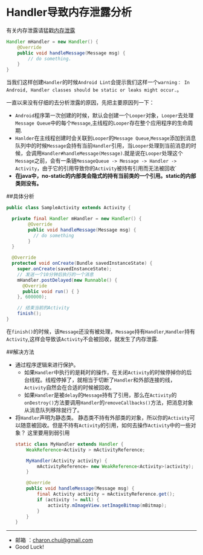 Handler导致内存泄露分析
===

有关内存泄露请猛戳[内存泄露](https://github.com/CharonChui/AndroidNote/blob/master/Android%E5%9F%BA%E7%A1%80%E7%9F%A5%E8%AF%86/%E5%86%85%E5%AD%98%E6%B3%84%E9%9C%B2.md)

```java
Handler mHandler = new Handler() {
    @Override
    public void handleMessage(Message msg) {
	    // do something.
    }
}
```
当我们这样创建`Handler`的时候`Android Lint`会提示我们这样一个`warning： In Android, Handler classes should be static or leaks might occur.`。       
     
一直以来没有仔细的去分析泄露的原因，先把主要原因列一下：    
- `Android`程序第一次创建的时候，默认会创建一个`Looper`对象，`Looper`去处理`Message Queue`中的每个`Message`,主线程的`Looper`存在整个应用程序的生命周期.
- `Hanlder`在主线程创建时会关联到`Looper`的`Message Queue`,`Message`添加到消息队列中的时候`Message`会持有当前`Handler`引用，当`Looper`处理到当前消息的时候，会调用`Handler#handleMessage(Message)`.就是说在`Looper`处理这个`Message`之前，会有一条链`MessageQueue -> Message -> Handler -> Activity`，由于它的引用导致你的`Activity`被持有引用而无法被回收`
- **在java中，no-static的内部类会隐式的持有当前类的一个引用。static的内部类则没有。**

##具体分析
```java
public class SampleActivity extends Activity {

  private final Handler mHandler = new Handler() {
		@Override
		public void handleMessage(Message msg) {
		  // do something
		}
  }

  @Override
  protected void onCreate(Bundle savedInstanceState) {
    super.onCreate(savedInstanceState);
	// 发送一个10分钟后执行的一个消息
	mHandler.postDelayed(new Runnable() {
	  @Override
	  public void run() { }
	}, 600000);

	// 结束当前的Activity
	finish();
}
```
在`finish()`的时候，该`Message`还没有被处理，`Message`持有`Handler`,`Handler`持有`Activity`,这样会导致该`Activity`不会被回收，就发生了内存泄露.

##解决方法 
- 通过程序逻辑来进行保护。
    - 如果`Handler`中执行的是耗时的操作，在关闭`Activity`的时候停掉你的后台线程。线程停掉了，就相当于切断了`Handler`和外部连接的线，`Activity`自然会在合适的时候被回收。 
    - 如果`Handler`是被`delay`的`Message`持有了引用，那么在`Activity`的`onDestroy()`方法要调用`Handler`的`removeCallbacks()`方法，把消息对象从消息队列移除就行了。 
- 将`Handler`声明为静态类。
    静态类不持有外部类的对象，所以你的`Activity`可以随意被回收。但是不持有`Activity`的引用，如何去操作`Activity`中的一些对象？ 这里要用到弱引用
	```java
	static class MyHandler extends Handler {
		WeakReference<Activity > mActivityReference;

		MyHandler(Activity activity) {
			mActivityReference= new WeakReference<Activity>(activity);
		}

		@Override
		public void handleMessage(Message msg) {
			final Activity activity = mActivityReference.get();
			if (activity != null) {
				activity.mImageView.setImageBitmap(mBitmap);
			}
		}
	}
	```

    
---

- 邮箱 ：charon.chui@gmail.com  
- Good Luck! 